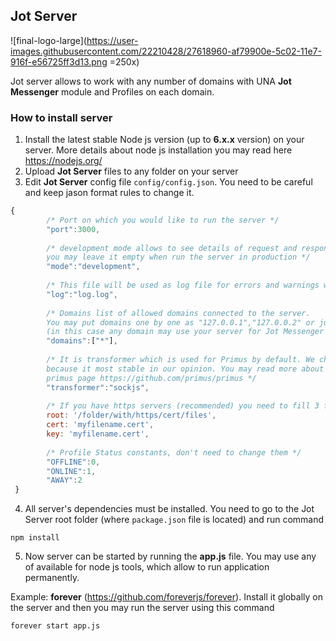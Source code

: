 ## Jot Server

![final-logo-large](https://user-images.githubusercontent.com/22210428/27618960-af79900e-5c02-11e7-916f-e56725ff3d13.png =250x)

Jot server allows to work with any number of domains with UNA **Jot Messenger** module and Profiles on each domain.

### How to install server

1. Install the latest stable Node js version (up to **6.x.x** version) on your server. More details about node js installation you may read here https://nodejs.org/
2. Upload **Jot Server** files to any folder on your server
3. Edit **Jot Server** config file ```config/config.json```. You need to be careful and keep jason format rules to change it.

```js
{
        /* Port on which you would like to run the server */
        "port":3000,
       
        /* development mode allows to see details of request and response in real time when server is running,
        you may leave it empty when run the server in production */
        "mode":"development",
       
        /* This file will be used as log file for errors and warnings which may occur */
        "log":"log.log",
       
        /* Domains list of allowed domains connected to the server.
        You may put domains one by one as "127.0.0.1","127.0.0.2" or just use "*"
        (in this case any domain may use your server for Jot Messenger module) */
        "domains":["*"],
       
        /* It is transformer which is used for Primus by default. We chosen sockjs,
        because it most stable in our opinion. You may read more about transformers on
        primus page https://github.com/primus/primus */
        "transformer":"sockjs",
       
        /* If you have https servers (recommended) you need to fill 3 fields below */
        root: '/folder/with/https/cert/files',
        cert: 'myfilename.cert',
        key: 'myfilename.cert',
       
        /* Profile Status constants, don't need to change them */
        "OFFLINE":0,
        "ONLINE":1,       
        "AWAY":2
 }
 ```
 4. All server's dependencies must be installed. You need to go to the Jot Server root folder (where ```package.json``` file is located)
 and run command
 
 ```npm install```
 
 5. Now server can be started by running the **app.js** file.
 You may use any of available for node js tools, which allow to run application permanently.
 
 Example: **forever** (https://github.com/foreverjs/forever).
 Install it globally on the server and then you may run the server using this command
 
 ```forever start app.js```
